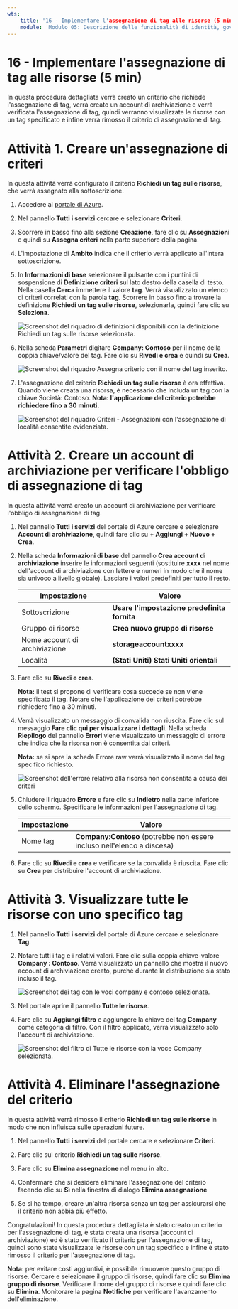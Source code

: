 ```yaml
---
wts:
    title: '16 - Implementare l'assegnazione di tag alle risorse (5 min)'
    module: 'Modulo 05: Descrizione delle funzionalità di identità, governance, privacy e conformità'
---
```

# 16 - Implementare l'assegnazione di tag alle risorse (5 min)

In questa procedura dettagliata verrà creato un criterio che richiede l'assegnazione di tag, verrà creato un account di archiviazione e verrà verificata l'assegnazione di tag, quindi verranno visualizzate le risorse con un tag specificato e infine verrà rimosso il criterio di assegnazione di tag.

# Attività 1. Creare un'assegnazione di criteri 

In questa attività verrà configurato il criterio **Richiedi un tag sulle risorse**, che verrà assegnato alla sottoscrizione. 

1. Accedere al [portale di Azure](https://portal.azure.com).

2. Nel pannello **Tutti i servizi** cercare e selezionare **Criteri**.

3. Scorrere in basso fino alla sezione **Creazione**, fare clic su **Assegnazioni** e quindi su **Assegna criteri** nella parte superiore della pagina.

4. L'impostazione di **Ambito** indica che il criterio verrà applicato all'intera sottoscrizione. 

5. In **Informazioni di base** selezionare il pulsante con i puntini di sospensione di **Definizione criteri** sul lato destro della casella di testo. Nella casella **Cerca** immettere il valore **tag**. Verrà visualizzato un elenco di criteri correlati con la parola **tag**. Scorrere in basso fino a trovare la definizione **Richiedi un tag sulle risorse**, selezionarla, quindi fare clic su **Seleziona**.

   ![Screenshot del riquadro di definizioni disponibili con la definizione Richiedi un tag sulle risorse selezionata.](../images/1701.png)
   
6.  Nella scheda **Parametri** digitare **Company: Contoso** per il nome della coppia chiave/valore del tag. Fare clic su **Rivedi e crea** e quindi su **Crea**.

    ![Screenshot del riquadro Assegna criterio con il nome del tag inserito.](../images/1702.png)

7. L'assegnazione del criterio **Richiedi un tag sulle risorse** è ora effettiva. Quando viene creata una risorsa, è necessario che includa un tag con la chiave Società: Contoso.
   **Nota: l'applicazione del criterio potrebbe richiedere fino a 30 minuti.** 

   ![Screenshot del riquadro Criteri - Assegnazioni con l'assegnazione di località consentite evidenziata.](../images/1703.png)

# Attività 2. Creare un account di archiviazione per verificare l'obbligo di assegnazione di tag

In questa attività verrà creato un account di archiviazione per verificare l'obbligo di assegnazione di tag. 

1. Nel pannello **Tutti i servizi** del portale di Azure cercare e selezionare **Account di archiviazione**, quindi fare clic su **+ Aggiungi + Nuovo + Crea**.

2. Nella scheda **Informazioni di base** del pannello **Crea account di archiviazione** inserire le informazioni seguenti (sostituire **xxxx** nel nome dell'account di archiviazione con lettere e numeri in modo che il nome sia univoco a livello globale). Lasciare i valori predefiniti per tutto il resto.

    | Impostazione | Valore | 
    | --- | --- |
    | Sottoscrizione | **Usare l'impostazione predefinita fornita** |
    | Gruppo di risorse | **Crea nuovo gruppo di risorse** |
    | Nome account di archiviazione | **storageaccountxxxx** |
    | Località | **(Stati Uniti) Stati Uniti orientali** |

3. Fare clic su **Rivedi e crea**. 

    **Nota:** il test si propone di verificare cosa succede se non viene specificato il tag. Notare che l'applicazione dei criteri potrebbe richiedere fino a 30 minuti.

4. Verrà visualizzato un messaggio di convalida non riuscita. Fare clic sul messaggio **Fare clic qui per visualizzare i dettagli**. Nella scheda **Riepilogo** del pannello **Errori** viene visualizzato un messaggio di errore che indica che la risorsa non è consentita dai criteri.

    **Nota:** se si apre la scheda Errore raw verrà visualizzato il nome del tag specifico richiesto. 

    ![Screenshot dell'errore relativo alla risorsa non consentita a causa dei criteri](../images/1704.png)


5. Chiudere il riquadro **Errore** e fare clic su **Indietro** nella parte inferiore dello schermo. Specificare le informazioni per l'assegnazione di tag. 

    | Impostazione | Valore | 
    | --- | --- |
    | Nome tag | **Company:Contoso** (potrebbe non essere incluso nell'elenco a discesa) |

6. Fare clic su **Rivedi e crea** e verificare se la convalida è riuscita. Fare clic su **Crea** per distribuire l'account di archiviazione. 

# Attività 3. Visualizzare tutte le risorse con uno specifico tag

1. Nel pannello **Tutti i servizi** del portale di Azure cercare e selezionare **Tag**.

2. Notare tutti i tag e i relativi valori. Fare clic sulla coppia chiave-valore **Company : Contoso**. Verrà visualizzato un pannello che mostra il nuovo account di archiviazione creato, purché durante la distribuzione sia stato incluso il tag. 

   ![Screenshot dei tag con le voci company e contoso selezionate.](../images/1705.png)

3. Nel portale aprire il pannello **Tutte le risorse**.

4. Fare clic su **Aggiungi filtro** e aggiungere la chiave del tag **Company** come categoria di filtro. Con il filtro applicato, verrà visualizzato solo l'account di archiviazione.

    ![Screenshot del filtro di Tutte le risorse con la voce Company selezionata.](../images/1706.png)

# Attività 4. Eliminare l'assegnazione del criterio

In questa attività verrà rimosso il criterio **Richiedi un tag sulle risorse** in modo che non influisca sulle operazioni future. 

1. Nel pannello **Tutti i servizi** del portale cercare e selezionare **Criteri**.

2. Fare clic sul criterio **Richiedi un tag sulle risorse**.

3. Fare clic su **Elimina assegnazione** nel menu in alto.

4. Confermare che si desidera eliminare l'assegnazione del criterio facendo clic su **Sì** nella finestra di dialogo **Elimina assegnazione**

5. Se si ha tempo, creare un'altra risorsa senza un tag per assicurarsi che il criterio non abbia più effetto.

Congratulazioni! In questa procedura dettagliata è stato creato un criterio per l'assegnazione di tag, è stata creata una risorsa (account di archiviazione) ed è stato verificato il criterio per l'assegnazione di tag, quindi sono state visualizzate le risorse con un tag specifico e infine è stato rimosso il criterio per l'assegnazione di tag.


**Nota**: per evitare costi aggiuntivi, è possibile rimuovere questo gruppo di risorse. Cercare e selezionare il gruppo di risorse, quindi fare clic su **Elimina gruppo di risorse**. Verificare il nome del gruppo di risorse e quindi fare clic su **Elimina**. Monitorare la pagina **Notifiche** per verificare l'avanzamento dell'eliminazione.
